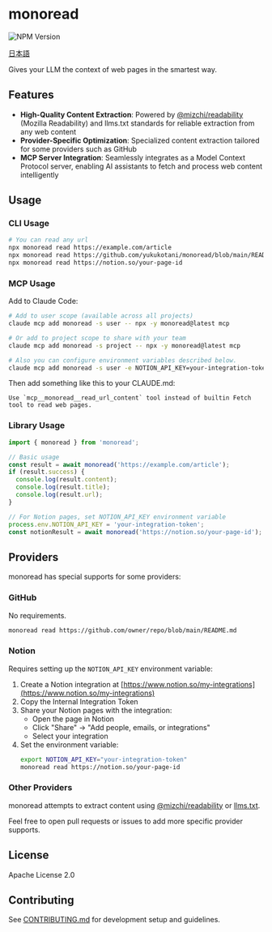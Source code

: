 # monoread

![NPM Version](https://img.shields.io/npm/v/monoread?link=https%3A%2F%2Fwww.npmjs.com%2Fpackage%2Fmonoread)

[日本語](README_ja.md)

Gives your LLM the context of web pages in the smartest way.

## Features

- **High-Quality Content Extraction**: Powered by [@mizchi/readability](https://github.com/mizchi/readability) (Mozilla Readability) and llms.txt standards for reliable extraction from any web content
- **Provider-Specific Optimization**: Specialized content extraction tailored for some providers such as GitHub
- **MCP Server Integration**: Seamlessly integrates as a Model Context Protocol server, enabling AI assistants to fetch and process web content intelligently

## Usage

### CLI Usage

```bash
# You can read any url
npx monoread read https://example.com/article
npx monoread read https://github.com/yukukotani/monoread/blob/main/README.md
npx monoread read https://notion.so/your-page-id
```

### MCP Usage

Add to Claude Code:

```bash
# Add to user scope (available across all projects)
claude mcp add monoread -s user -- npx -y monoread@latest mcp

# Or add to project scope to share with your team
claude mcp add monoread -s project -- npx -y monoread@latest mcp

# Also you can configure environment variables described below.
claude mcp add monoread -s user -e NOTION_API_KEY=your-integration-token -- npx -y monoread@latest mcp
```

Then add something like this to your CLAUDE.md:

```
Use `mcp__monoread__read_url_content` tool instead of builtin Fetch tool to read web pages.
```

### Library Usage

```typescript
import { monoread } from 'monoread';

// Basic usage
const result = await monoread('https://example.com/article');
if (result.success) {
  console.log(result.content);
  console.log(result.title);
  console.log(result.url);
}

// For Notion pages, set NOTION_API_KEY environment variable
process.env.NOTION_API_KEY = 'your-integration-token';
const notionResult = await monoread('https://notion.so/your-page-id');
```

## Providers

monoread has special supports for some providers:

### GitHub

No requirements.

```bash
monoread read https://github.com/owner/repo/blob/main/README.md
```

### Notion

Requires setting up the `NOTION_API_KEY` environment variable:

1. Create a Notion integration at [https://www.notion.so/my-integrations](https://www.notion.so/my-integrations)
2. Copy the Internal Integration Token
3. Share your Notion pages with the integration:
   - Open the page in Notion
   - Click "Share" → "Add people, emails, or integrations"
   - Select your integration
4. Set the environment variable:
   ```bash
   export NOTION_API_KEY="your-integration-token"
   monoread read https://notion.so/your-page-id
   ```

### Other Providers

monoread attempts to extract content using [@mizchi/readability](https://github.com/mizchi/readability) or [llms.txt](https://llmstxt.org/).

Feel free to open pull requests or issues to add more specific provider supports.

## License

Apache License 2.0

## Contributing

See [CONTRIBUTING.md](CONTRIBUTING.md) for development setup and guidelines.

